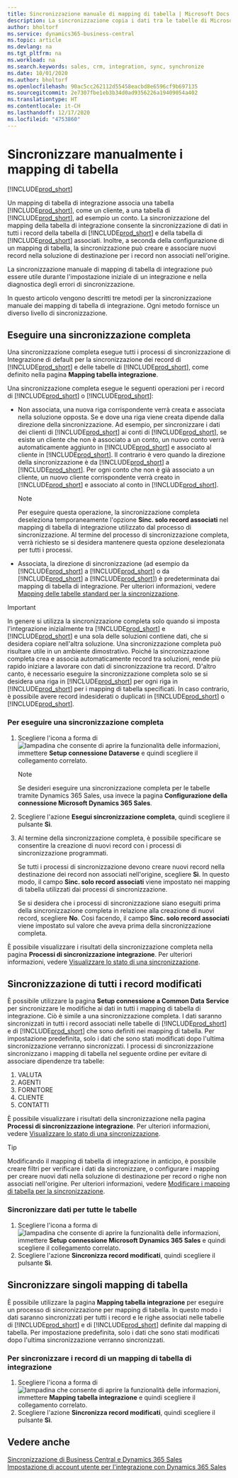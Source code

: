 ```yaml
---
title: Sincronizzazione manuale di mapping di tabella | Microsoft Docs
description: La sincronizzazione copia i dati tra le tabelle di Microsoft Dataverse e Business Central per mantenere aggiornati entrambi i sistemi.
author: bholtorf
ms.service: dynamics365-business-central
ms.topic: article
ms.devlang: na
ms.tgt_pltfrm: na
ms.workload: na
ms.search.keywords: sales, crm, integration, sync, synchronize
ms.date: 10/01/2020
ms.author: bholtorf
ms.openlocfilehash: 90ac5cc262112d55458eacbd8e6596cf9b697135
ms.sourcegitcommit: 2e7307fbe1eb3b34d0ad9356226a19409054a402
ms.translationtype: HT
ms.contentlocale: it-CH
ms.lasthandoff: 12/17/2020
ms.locfileid: "4753860"
---
```

# <a name="manually-synchronize-table-mappings"></a>Sincronizzare manualmente i mapping di tabella
[!INCLUDE[prod_short](includes/cc_data_platform_banner.md)]

Un mapping di tabella di integrazione associa una tabella [!INCLUDE[prod_short](includes/cds_long_md.md)], come un cliente, a una tabella di [!INCLUDE[prod_short](includes/prod_short.md)], ad esempio un conto. La sincronizzazione del mapping della tabella di integrazione consente la sincronizzazione di dati in tutti i record della tabella di [!INCLUDE[prod_short](includes/prod_short.md)] e della tabella di [!INCLUDE[prod_short](includes/cds_long_md.md)] associati. Inoltre, a seconda della configurazione di un mapping di tabella, la sincronizzazione può creare e associare nuovi record nella soluzione di destinazione per i record non associati nell'origine.  

La sincronizzazione manuale di mapping di tabella di integrazione può essere utile durante l'impostazione iniziale di un integrazione e nella diagnostica degli errori di sincronizzazione.  

In questo articolo vengono descritti tre metodi per la sincronizzazione manuale dei mapping di tabella di integrazione. Ogni metodo fornisce un diverso livello di sincronizzazione.

## <a name="run-a-full-synchronization"></a>Eseguire una sincronizzazione completa
Una sincronizzazione completa esegue tutti i processi di sincronizzazione di Integrazione di default per la sincronizzazione dei record di [!INCLUDE[prod_short](includes/prod_short.md)] e delle tabelle di [!INCLUDE[prod_short](includes/cds_long_md.md)], come definito nella pagina **Mapping tabella integrazione**. 

Una sincronizzazione completa esegue le seguenti operazioni per i record di [!INCLUDE[prod_short](includes/cds_long_md.md)] o [!INCLUDE[prod_short](includes/prod_short.md)]:

* Non associata, una nuova riga corrispondente verrà creata e associata nella soluzione opposta.
Se e dove una riga viene creata dipende dalla direzione della sincronizzazione. Ad esempio, per sincronizzare i dati dei clienti di [!INCLUDE[prod_short](includes/prod_short.md)] ai conti di [!INCLUDE[prod_short](includes/cds_long_md.md)], se esiste un cliente che non è associato a un conto, un nuovo conto verrà automaticamente aggiunto in [!INCLUDE[prod_short](includes/cds_long_md.md)] e associato al cliente in [!INCLUDE[prod_short](includes/prod_short.md)]. Il contrario è vero quando la direzione della sincronizzazione è da [!INCLUDE[prod_short](includes/cds_long_md.md)] a [!INCLUDE[prod_short](includes/prod_short.md)]. Per ogni conto che non è già associato a un cliente, un nuovo cliente corrispondente verrà creato in [!INCLUDE[prod_short](includes/cds_long_md.md)] e associato al conto in [!INCLUDE[prod_short](includes/prod_short.md)].  

     > [!NOTE]  
     >  Per eseguire questa operazione, la sincronizzazione completa deseleziona temporaneamente l'opzione **Sinc. solo record associati** nel mapping di tabella di integrazione utilizzato dal processo di sincronizzazione. Al termine del processo di sincronizzazione completa, verrà richiesto se si desidera mantenere questa opzione deselezionata per tutti i processi.  

* Associata, la direzione di sincronizzazione (ad esempio da [!INCLUDE[prod_short](includes/prod_short.md)] a [!INCLUDE[prod_short](includes/cds_long_md.md)] o da [!INCLUDE[prod_short](includes/cds_long_md.md)] a [!INCLUDE[prod_short](includes/prod_short.md)]) è predeterminata dai mapping di tabella di integrazione. Per ulteriori informazioni, vedere [Mapping delle tabelle standard per la sincronizzazione](admin-synchronizing-business-central-and-sales.md#standard-table-mapping-for-synchronization).  

> [!IMPORTANT]  
>  In genere si utilizza la sincronizzazione completa solo quando si imposta l'integrazione inizialmente tra [!INCLUDE[prod_short](includes/prod_short.md)] e [!INCLUDE[prod_short](includes/cds_long_md.md)] e una sola delle soluzioni contiene dati, che si desidera copiare nell'altra soluzione. Una sincronizzazione completa può risultare utile in un ambiente dimostrativo. Poiché la sincronizzazione completa crea e associa automaticamente record tra soluzioni, rende più rapido iniziare a lavorare con dati di sincronizzazione tra record. D'altro canto, è necessario eseguire la sincronizzazione completa solo se si desidera una riga in [!INCLUDE[prod_short](includes/prod_short.md)] per ogni riga in [!INCLUDE[prod_short](includes/cds_long_md.md)] per i mapping di tabella specificati. In caso contrario, è possibile avere record indesiderati o duplicati in [!INCLUDE[prod_short](includes/prod_short.md)] o [!INCLUDE[prod_short](includes/cds_long_md.md)].  

### <a name="to-run-a-full-synchronization"></a>Per eseguire una sincronizzazione completa  
1.  Scegliere l'icona a forma di ![lampadina che consente di aprire la funzionalità delle informazioni](media/ui-search/search_small.png "Informazioni sull'operazione che si desidera eseguire"), immettere **Setup connessione Dataverse** e quindi scegliere il collegamento correlato.

    > [!NOTE]
    > Se desideri eseguire una sincronizzazione completa per le tabelle tramite Dynamics 365 Sales, usa invece la pagina **Configurazione della connessione Microsoft Dynamics 365 Sales**.

2.  Scegliere l'azione **Esegui sincronizzazione completa**, quindi scegliere il pulsante **Sì**.  
3.  Al termine della sincronizzazione completa, è possibile specificare se consentire la creazione di nuovi record con i processi di sincronizzazione programmati.  

    Se tutti i processi di sincronizzazione devono creare nuovi record nella destinazione dei record non associati nell'origine, scegliere **Sì**. In questo modo, il campo **Sinc. solo record associati** viene impostato nei mapping di tabella utilizzati dai processi di sincronizzazione.  

    Se si desidera che i processi di sincronizzazione siano eseguiti prima della sincronizzazione completa in relazione alla creazione di nuovi record, scegliere **No**. Cosi facendo, il campo **Sinc. solo record associati** viene impostato sul valore che aveva prima della sincronizzazione completa.  

È possibile visualizzare i risultati della sincronizzazione completa nella pagina **Processi di sincronizzazione integrazione**. Per ulteriori informazioni, vedere [Visualizzare lo stato di una sincronizzazione](admin-how-to-view-synchronization-status.md).  

## <a name="synchronizing-all-modified-records"></a>Sincronizzazione di tutti i record modificati
È possibile utilizzare la pagina **Setup connessione a Common Data Service** per sincronizzare le modifiche ai dati in tutti i mapping di tabella di integrazione. Ciò è simile a una sincronizzazione completa. I dati saranno sincronizzati in tutti i record associati nelle tabelle di [!INCLUDE[prod_short](includes/prod_short.md)] e di [!INCLUDE[prod_short](includes/cds_long_md.md)] che sono definiti nei mapping di tabella. Per impostazione predefinita, solo i dati che sono stati modificati dopo l'ultima sincronizzazione verranno sincronizzati. I processi di sincronizzazione sincronizzano i mapping di tabella nel seguente ordine per evitare di associare dipendenze tra tabelle:  

1.  VALUTA  
2.  AGENTI  
3.  FORNITORE  
4.  CLIENTE  
5.  CONTATTI  

È possibile visualizzare i risultati della sincronizzazione nella pagina **Processi di sincronizzazione integrazione**. Per ulteriori informazioni, vedere [Visualizzare lo stato di una sincronizzazione](admin-how-to-view-synchronization-status.md).  

> [!TIP]  
>  Modificando il mapping di tabella di integrazione in anticipo, è possibile creare filtri per verificare i dati da sincronizzare, o configurare i mapping per creare nuovi dati nella soluzione di destinazione per record o righe non associati nell'origine. Per ulteriori informazioni, vedere [Modificare i mapping di tabella per la sincronizzazione](admin-how-to-modify-table-mappings-for-synchronization.md).

### <a name="to-synchronize-data-for-all-tables"></a>Sincronizzare dati per tutte le tabelle  
1.  Scegliere l'icona a forma di ![lampadina che consente di aprire la funzionalità delle informazioni](media/ui-search/search_small.png "Informazioni sull'operazione che si desidera eseguire"), immettere **Setup connessione Microsoft Dynamics 365 Sales** e quindi scegliere il collegamento correlato.
2.  Scegliere l'azione **Sincronizza record modificati**, quindi scegliere il pulsante **Sì**.  

## <a name="synchronize-individual-table-mappings"></a>Sincronizzare singoli mapping di tabella
È possibile utilizzare la pagina **Mapping tabella integrazione** per eseguire un processo di sincronizzazione per mapping di tabella. In questo modo i dati saranno sincronizzati per tutti i record e le righe associati nelle tabelle di [!INCLUDE[prod_short](includes/prod_short.md)] e di [!INCLUDE[prod_short](includes/cds_long_md.md)] definite dal mapping di tabella. Per impostazione predefinita, solo i dati che sono stati modificati dopo l'ultima sincronizzazione verranno sincronizzati.  

### <a name="to-synchronize-records-of-an-integration-table-mapping"></a>Per sincronizzare i record di un mapping di tabella di integrazione  
1.  Scegliere l'icona a forma di ![lampadina che consente di aprire la funzionalità delle informazioni](media/ui-search/search_small.png "Informazioni sull'operazione che si desidera eseguire"), immettere **Mapping tabella integrazione** e quindi scegliere il collegamento correlato.
2.  Scegliere l'azione **Sincronizza record modificati**, quindi scegliere il pulsante **Sì**.  

## <a name="see-also"></a>Vedere anche  
[Sincronizzazione di Business Central e Dynamics 365 Sales](admin-synchronizing-business-central-and-sales.md)   
[Impostazione di account utente per l'integrazione con Dynamics 365 Sales](admin-setting-up-integration-with-dynamics-sales.md)   

